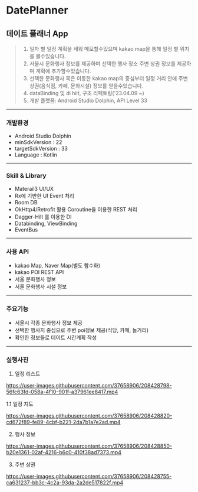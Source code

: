 # DatePlanner
## 데이트 플래너 App  
> 1. 일자 별 일정 계획을 세워 메모할수있으며 kakao map을 통해 일정 별 위치를 볼수있습니다.   
> 2. 서울시 문화행사 정보를 제공하며 선택한 행사 장소 주변 상권 정보를 제공하며 계획에 추가할수있습니다.  
> 3. 선택한 문화행사 혹은 이동한 kakao map의 중심부터 일정 거리 안에 주변상권(음식점, 카페, 문화시설) 정보를 얻을수있습니다.
> 4. dataBinding 및 di hilt, 구조 리펙토링('23.04.09 ~)  
> 5. 개발 플랫폼:  Android Studio Dolphin, API Level 33
------------
### 개발환경
+ Android Studio Dolphin  
+ minSdkVersion : 22  
+ targetSdkVersion : 33 
+ Language : Kotlin 
------------
### Skill & Library
+ Materail3 UI/UX 
+ Rx에 기반한 UI Event 처리 
+ Room DB 
+ OkHttp4/Retrofit 활용 Coroutine을 이용한 REST 처리 
+ Dagger-Hilt 를 이용한 DI 
+ Databinding, ViewBinding
+ EventBus
------------
### 사용 API
+ kakao Map, Naver Map(별도 함수화)
+ kakao POI REST API
+ 서울 문화행사 정보
+ 서울 문화행사 시설 정보
------------  
### 주요기능
+ 서울시 각종 문화행사 정보 제공
+ 선택한 행사지 중심으로 주변 poi정보 제공(식당, 카페, 놀거리)
+ 확인한 정보들로 데이트 시간계획 작성
------------
### 실행사진
1. 일정 리스트 

https://user-images.githubusercontent.com/37658906/208428798-56fc63fd-058a-4f10-901f-a37961ee8417.mp4 

 1.1 일정 지도  
 
https://user-images.githubusercontent.com/37658906/208428820-cd672f89-fe89-4cbf-b221-2da7b1a7e2ad.mp4 

2. 행사 정보  

https://user-images.githubusercontent.com/37658906/208428850-b20e1361-02af-4216-b6c0-410f38ad7373.mp4 

3. 주변 상권  

https://user-images.githubusercontent.com/37658906/208428755-ca631237-bb3c-4c2a-93da-2a2de517822f.mp4 




